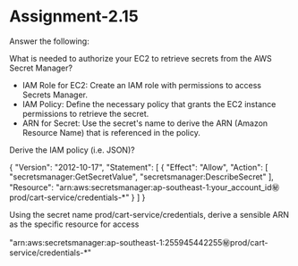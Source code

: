 # Assignment-2.15

Answer the following:

What is needed to authorize your EC2 to retrieve secrets from the AWS Secret Manager?

- IAM Role for EC2: Create an IAM role with permissions to access Secrets Manager.
- IAM Policy: Define the necessary policy that grants the EC2 instance permissions to retrieve the secret.
- ARN for Secret: Use the secret's name to derive the ARN (Amazon Resource Name) that is referenced in the policy.

Derive the IAM policy (i.e. JSON)?

{
    "Version": "2012-10-17",
    "Statement": [
        {
            "Effect": "Allow",
            "Action": [
                "secretsmanager:GetSecretValue",
                "secretsmanager:DescribeSecret"
            ],
            "Resource": "arn:aws:secretsmanager:ap-southeast-1:your_account_id:secret:prod/cart-service/credentials-*"
        }
    ]
}



Using the secret name prod/cart-service/credentials, derive a sensible ARN as the specific resource for access

 "arn:aws:secretsmanager:ap-southeast-1:255945442255:secret:prod/cart-service/credentials-*"
